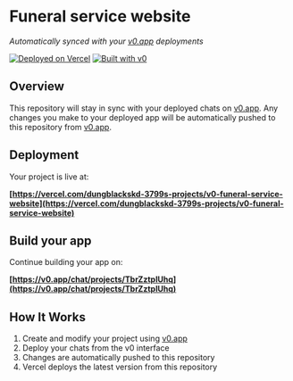 # Funeral service website

*Automatically synced with your [v0.app](https://v0.app) deployments*

[![Deployed on Vercel](https://img.shields.io/badge/Deployed%20on-Vercel-black?style=for-the-badge&logo=vercel)](https://vercel.com/dungblackskd-3799s-projects/v0-funeral-service-website)
[![Built with v0](https://img.shields.io/badge/Built%20with-v0.app-black?style=for-the-badge)](https://v0.app/chat/projects/TbrZztpIUhq)

## Overview

This repository will stay in sync with your deployed chats on [v0.app](https://v0.app).
Any changes you make to your deployed app will be automatically pushed to this repository from [v0.app](https://v0.app).

## Deployment

Your project is live at:

**[https://vercel.com/dungblackskd-3799s-projects/v0-funeral-service-website](https://vercel.com/dungblackskd-3799s-projects/v0-funeral-service-website)**

## Build your app

Continue building your app on:

**[https://v0.app/chat/projects/TbrZztpIUhq](https://v0.app/chat/projects/TbrZztpIUhq)**

## How It Works

1. Create and modify your project using [v0.app](https://v0.app)
2. Deploy your chats from the v0 interface
3. Changes are automatically pushed to this repository
4. Vercel deploys the latest version from this repository